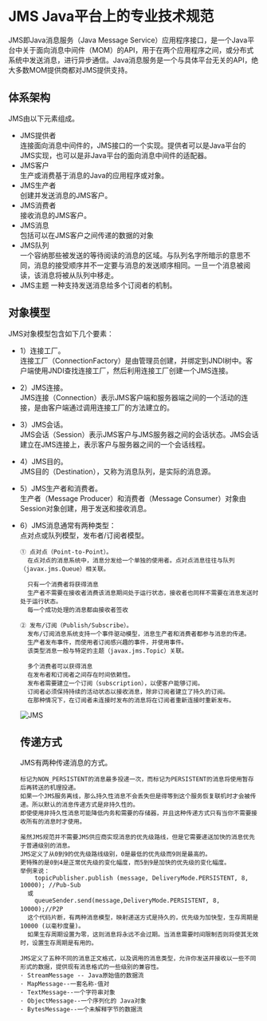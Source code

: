 # JMS Java平台上的专业技术规范
JMS即Java消息服务（Java Message Service）应用程序接口，是一个Java平台中关于面向消息中间件（MOM）的API，用于在两个应用程序之间，或分布式系统中发送消息，进行异步通信。Java消息服务是一个与具体平台无关的API，绝大多数MOM提供商都对JMS提供支持。

## 体系架构
JMS由以下元素组成。
* JMS提供者  
  连接面向消息中间件的，JMS接口的一个实现。提供者可以是Java平台的JMS实现，也可以是非Java平台的面向消息中间件的适配器。
* JMS客户  
  生产或消费基于消息的Java的应用程序或对象。
* JMS生产者  
  创建并发送消息的JMS客户。
* JMS消费者  
  接收消息的JMS客户。
* JMS消息  
  包括可以在JMS客户之间传递的数据的对象
* JMS队列  
  一个容纳那些被发送的等待阅读的消息的区域。与队列名字所暗示的意思不同，消息的接受顺序并不一定要与消息的发送顺序相同。一旦一个消息被阅读，该消息将被从队列中移走。
* JMS主题 
  一种支持发送消息给多个订阅者的机制。

## 对象模型
JMS对象模型包含如下几个要素：  
* 1）连接工厂。  
  连接工厂（ConnectionFactory）是由管理员创建，并绑定到JNDI树中。客户端使用JNDI查找连接工厂，然后利用连接工厂创建一个JMS连接。
* 2）JMS连接。  
  JMS连接（Connection）表示JMS客户端和服务器端之间的一个活动的连接，是由客户端通过调用连接工厂的方法建立的。
* 3）JMS会话。  
  JMS会话（Session）表示JMS客户与JMS服务器之间的会话状态。JMS会话建立在JMS连接上，表示客户与服务器之间的一个会话线程。
* 4）JMS目的。  
  JMS目的（Destination），又称为消息队列，是实际的消息源。
* 5）JMS生产者和消费者。  
  生产者（Message Producer）和消费者（Message Consumer）对象由Session对象创建，用于发送和接收消息。
* 6）JMS消息通常有两种类型：  
  点对点或队列模型，发布者/订阅者模型。  
  ```
  ① 点对点（Point-to-Point）。
    在点对点的消息系统中，消息分发给一个单独的使用者。点对点消息往往与队列（javax.jms.Queue）相关联。  

    只有一个消费者将获得消息
    生产者不需要在接收者消费该消息期间处于运行状态，接收者也同样不需要在消息发送时处于运行状态。
    每一个成功处理的消息都由接收者签收

  ② 发布/订阅（Publish/Subscribe）。
    发布/订阅消息系统支持一个事件驱动模型，消息生产者和消费者都参与消息的传递。
    生产者发布事件，而使用者订阅感兴趣的事件，并使用事件。
    该类型消息一般与特定的主题（javax.jms.Topic）关联。

    多个消费者可以获得消息
    在发布者和订阅者之间存在时间依赖性。
    发布者需要建立一个订阅（subscription），以便客户能够订阅。
    订阅者必须保持持续的活动状态以接收消息，除非订阅者建立了持久的订阅。
    在那种情况下，在订阅者未连接时发布的消息将在订阅者重新连接时重新发布。
  ```
  ![JMS](https://github.com/WenzelLin/knowledge-base/blob/master/Java/resource/JMS.jpg?raw=true)
  
  ## 传递方式
  JMS有两种传递消息的方式。
  ```
  标记为NON_PERSISTENT的消息最多投递一次，而标记为PERSISTENT的消息将使用暂存后再转送的机理投递。
  如果一个JMS服务离线，那么持久性消息不会丢失但是得等到这个服务恢复联机时才会被传递。所以默认的消息传递方式是非持久性的。
  即使使用非持久性消息可能降低内务和需要的存储器，并且这种传递方式只有当你不需要接收所有的消息时才使用。
  
  虽然JMS规范并不需要JMS供应商实现消息的优先级路线，但是它需要递送加快的消息优先于普通级别的消息。
  JMS定义了从0到9的优先级路线级别，0是最低的优先级而9则是最高的。
  更特殊的是0到4是正常优先级的变化幅度，而5到9是加快的优先级的变化幅度。
  举例来说： 
      topicPublisher.publish (message, DeliveryMode.PERSISTENT, 8, 10000); //Pub-Sub 
    或 
      queueSender.send(message,DeliveryMode.PERSISTENT, 8, 10000);//P2P 　
    这个代码片断，有两种消息模型，映射递送方式是持久的，优先级为加快型，生存周期是10000 (以毫秒度量)。
    如果生存周期设置为零，这则消息将永远不会过期。当消息需要时间限制否则将使其无效时，设置生存周期是有用的。
    
  JMS定义了五种不同的消息正文格式，以及调用的消息类型，允许你发送并接收以一些不同形式的数据，提供现有消息格式的一些级别的兼容性。
  · StreamMessage -- Java原始值的数据流
  · MapMessage--一套名称-值对
  · TextMessage--一个字符串对象
  · ObjectMessage--一个序列化的 Java对象
  · BytesMessage--一个未解释字节的数据流
  ```
